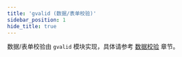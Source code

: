 ```yaml
---
title: 'gvalid (数据/表单校验)'
sidebar_position: 1
hide_title: true
---
```


数据/表单校验由 `gvalid` 模块实现，具体请参考 [数据校验](output/goframe-v1.16-md/核心组件-重点/数据校验) 章节。